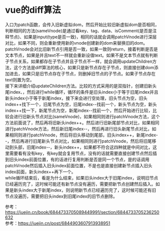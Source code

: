 # vue的diff算法

入口为patch函数，会传入旧新虚拟dom，然后开始比较旧新虚拟dom是否相同，判断相同的方法(sameVnode)是通过看key、tag、data、isComment(是否是注释节点)、如果是input(type是否一致)，相同的话就会调用patchVnode进行深层对比，如果不同，则会重新使用新的vnode创建新的dom来替换旧的dom。  
patchVnode会对比旧新节点引用是否一致，如果一致则return，接着判断是否是文本节点，如果是并且text不一样就会重新设值text。如果不是文本节点就有判断子节点关系，如果都存在子节点并且子节点不一样，就会调用updateChildren方法，这个方法是diff算法的核心，如果只是新节点存在子节点，则直接创建dom添加进去，如果只是旧节点存在子节点，则删掉旧节点的子节点。如果子节点存在text则置为空。  
接下来详细介绍updateChildren方法。比较的方式采用的是双指针，创建旧新头尾index、，然后进行while循环，循环的条件是旧头index小于等于旧尾index并且新头index小于等于新尾index，接下来会进行空处理，旧头节点为空，旧头index++找下一个，旧尾节点为空，旧尾index--找前一个，新头节点为空，新头index++找一下，新尾节点为空，新尾index--找前一个，然后开始进行比较，比较会进行旧新头节点对比(sameVnode)，如果相同则进行patchVnode方法，这个方法前面说了，然后再将旧新头index++。然后进行旧新尾部节点对比，如果相同进行patchVnode方法，然后新旧尾index--，然后再进行旧头新尾节点对比，如果相同则进行patchVnode，然后将旧头移动到尾部，旧头index++，新尾index--，然后再进行旧尾新头节点对比，如果相同则进行patchVnode，然后将旧尾移动到头部，旧尾index--，新头index++，如果都不符合这四种就是中间对比，这里需要看有没有key，有key就会复用节点，没有的话就需要直接创建节点然后插到旧头index前面位置，有的话进行复用判断是否是同一个节点，是的话调用patchVnode然后插入旧头index前面位置，不是也是直接创建新节点插入旧头index前面，新头index++再下一个。  
while循环结束后，看是为什么结束，如果旧头index大于旧尾index，说明旧节点已经遍历完了，这时候可能还有新节点没有遍历，需要把新节点创建然后插入。如果是新头index大于新尾index，则说明新节点已经遍历完了，这时候可能还有旧节点没遍历，需要把旧头index到旧尾index的旧节点删除。  

参考：https://juejin.cn/book/6844733705089449991/section/6844733705236250632  
参考：https://juejin.cn/post/6844903607913938951  
